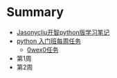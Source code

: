 # Summary

* [Jasonycliu开智python版学习笔记](README.md)
* [python 入门班每周任务](第0周.md)
   * [0wex0任务](owex0md)
* 第1周
* 第2周

